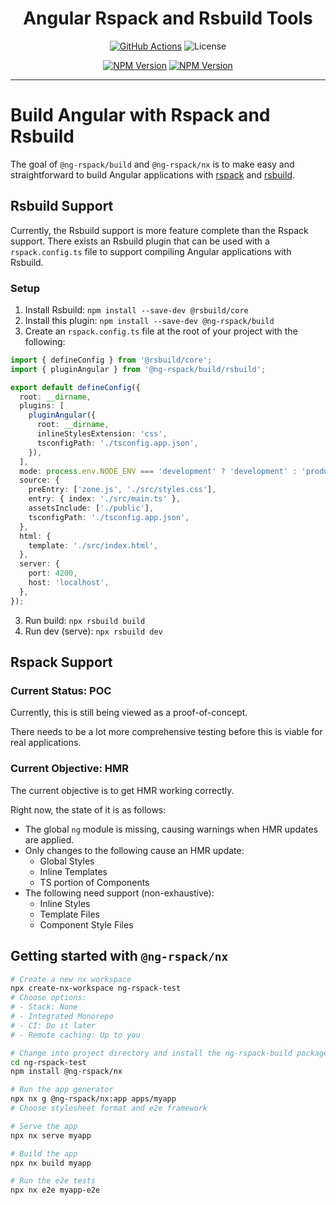 <div style="text-align: center;">

# Angular Rspack and Rsbuild Tools

[![GitHub Actions](https://github.com/Coly010/ng-rspack-build/actions/workflows/ci.yml/badge.svg)](https://github.com/Coly010/ng-rspack-build/actions/workflows/ci.yml)
![License](https://img.shields.io/badge/License-MIT-blue)

[![NPM Version](https://img.shields.io/npm/v/%40ng-rspack%2Fbuild?label=%40ng-rspack%2Fbuild)](https://www.npmjs.com/package/@ng-rspack/build)
[![NPM Version](https://img.shields.io/npm/v/%40ng-rspack%2Fbuild?label=%40ng-rspack%2Fnx)](https://www.npmjs.com/package/@ng-rspack/nx)

</div>

<hr>

# Build Angular with Rspack and Rsbuild

The goal of `@ng-rspack/build` and `@ng-rspack/nx` is to make easy and straightforward to build Angular applications with [rspack](https://rspack.dev) and [rsbuild](https://rsbuild.dev).

## Rsbuild Support

Currently, the Rsbuild support is more feature complete than the Rspack support.
There exists an Rsbuild plugin that can be used with a `rspack.config.ts` file to support compiling Angular applications with Rsbuild.

### Setup

1. Install Rsbuild: `npm install --save-dev @rsbuild/core`
2. Install this plugin: `npm install --save-dev @ng-rspack/build`
3. Create an `rspack.config.ts` file at the root of your project with the following:

```ts
import { defineConfig } from '@rsbuild/core';
import { pluginAngular } from '@ng-rspack/build/rsbuild';

export default defineConfig({
  root: __dirname,
  plugins: [
    pluginAngular({
      root: __dirname,
      inlineStylesExtension: 'css',
      tsconfigPath: './tsconfig.app.json',
    }),
  ],
  mode: process.env.NODE_ENV === 'development' ? 'development' : 'production',
  source: {
    preEntry: ['zone.js', './src/styles.css'],
    entry: { index: './src/main.ts' },
    assetsInclude: ['./public'],
    tsconfigPath: './tsconfig.app.json',
  },
  html: {
    template: './src/index.html',
  },
  server: {
    port: 4200,
    host: 'localhost',
  },
});
```

3. Run build: `npx rsbuild build`
4. Run dev (serve): `npx rsbuild dev`

## Rspack Support

### Current Status: POC

Currently, this is still being viewed as a proof-of-concept.

There needs to be a lot more comprehensive testing before this is viable for real applications.

### Current Objective: HMR

The current objective is to get HMR working correctly.

Right now, the state of it is as follows:

- The global `ng` module is missing, causing warnings when HMR updates are applied.
- Only changes to the following cause an HMR update:
  - Global Styles
  - Inline Templates
  - TS portion of Components
- The following need support (non-exhaustive):
  - Inline Styles
  - Template Files
  - Component Style Files

## Getting started with `@ng-rspack/nx`

```bash
# Create a new nx workspace
npx create-nx-workspace ng-rspack-test
# Choose options:
# - Stack: None
# - Integrated Monorepo
# - CI: Do it later
# - Remote caching: Up to you

# Change into project directory and install the ng-rspack-build package
cd ng-rspack-test
npm install @ng-rspack/nx

# Run the app generator
npx nx g @ng-rspack/nx:app apps/myapp
# Choose stylesheet format and e2e framework

# Serve the app
npx nx serve myapp

# Build the app
npx nx build myapp

# Run the e2e tests
npx nx e2e myapp-e2e
```
